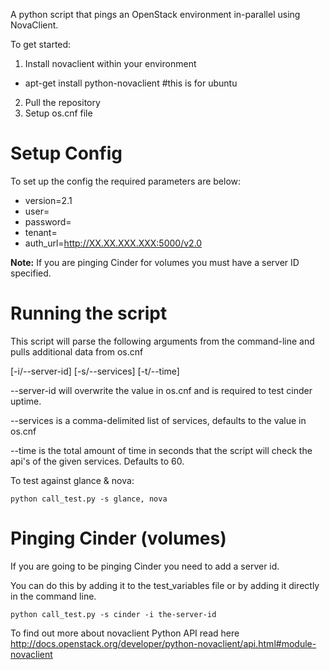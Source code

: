 A python script that pings an OpenStack environment in-parallel using NovaClient.

To get started:

1. Install novaclient within your environment
 - apt-get install python-novaclient #this is for ubuntu
2. Pull the repository
3. Setup os.cnf file

Setup Config
=============
To set up the config the required parameters are below:

  * version=2.1
  * user=
  * password=
  * tenant=
  * auth_url=http://XX.XX.XXX.XXX:5000/v2.0

__Note:__ If you are pinging Cinder for volumes you must have a server ID specified.

Running the script
=================

This script will parse the following arguments from the command-line and pulls additional data from os.cnf

[-i/--server-id] [-s/--services] [-t/--time]

--server-id will overwrite the value in os.cnf and is required to test cinder uptime.

--services is a comma-delimited list of services, defaults to the value in os.cnf

--time is the total amount of time in seconds that the script will check the api's of the given services. Defaults to 60.

To test against glance & nova:

    python call_test.py -s glance, nova

Pinging Cinder (volumes)
===============

If you are going to be pinging Cinder you need to add a server id.

You can do this by adding it to the test_variables file or by adding it directly in the command line.

    python call_test.py -s cinder -i the-server-id


To find out more about novaclient Python API read here http://docs.openstack.org/developer/python-novaclient/api.html#module-novaclient

